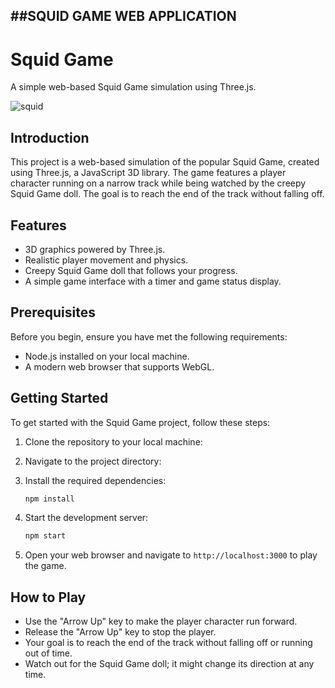 ##SQUID GAME WEB APPLICATION
---

# Squid Game
A simple web-based Squid Game simulation using Three.js.

![squid](https://github.com/JoseSagwe/squid-game/assets/110198843/1e6442ac-80ac-4f64-8504-ea5fd79e23e3)

## Introduction
This project is a web-based simulation of the popular Squid Game, created using Three.js, a JavaScript 3D library. The game features a player character running on a narrow track while being watched by the creepy Squid Game doll. The goal is to reach the end of the track without falling off.
## Features
- 3D graphics powered by Three.js.
- Realistic player movement and physics.
- Creepy Squid Game doll that follows your progress.
- A simple game interface with a timer and game status display.

## Prerequisites

Before you begin, ensure you have met the following requirements:

- Node.js installed on your local machine.
- A modern web browser that supports WebGL.

## Getting Started
To get started with the Squid Game project, follow these steps:

1. Clone the repository to your local machine:

2. Navigate to the project directory:

3. Install the required dependencies:




   ```bash
   npm install
   ```
4. Start the development server:
   ```bash
   npm start
   ```
5. Open your web browser and navigate to `http://localhost:3000` to play the game.

## How to Play

- Use the "Arrow Up" key to make the player character run forward.
- Release the "Arrow Up" key to stop the player.
- Your goal is to reach the end of the track without falling off or running out of time.
- Watch out for the Squid Game doll; it might change its direction at any time.
